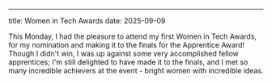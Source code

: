 ---
title: Women in Tech Awards
date: 2025-09-09

This Monday, I had the pleasure to attend my first Women in Tech Awards, for my nomination and making it to the finals for the Apprentice Award!
Though I didn't win, I was up against some very accomplished fellow apprentices; I'm still delighted to have made it to the finals, and I met so many incredible achievers at the event - bright women with incredible ideas.

